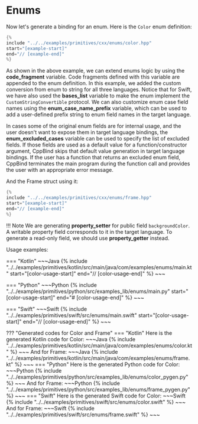 # Enums

Now let's generate a binding for an enum. Here is the `Color` enum
definition:

~~~C++
{% 
include "../../examples/primitives/cxx/enums/color.hpp"
start="[example-start]"
end="// [example-end]"
%} 
~~~

As shown in the above example, we can extend enums logic by using the
**code_fragment** variable. Code fragments defined with this variable
are appended to the enum definition. In this example, we added the
custom conversion from enum to string for all three languages. Notice
that for Swift, we have also used the **bases_list** variable to make
the enum implement the `CustomStringConvertible` protocol. We can also
customize enum case field names using the **enum_case_name_prefix**
variable, which can be used to add a user-defined prefix string to enum
field names in the target language.

In cases some of the original enum fields are for internal usage, and
the user doesn't want to expose them in target language bindings, the
**enum_excluded_cases** variable can be used to specify the list of
excluded fields. If those fields are used as a default value for a
function/constructor argument, CppBind skips that default value
generation in target language bindings. If the user has a function that
returns an excluded enum field, CppBind terminates the main program
during the function call and provides the user with an appropriate error
message.

And the Frame struct using it:

~~~C++
{% 
include "../../examples/primitives/cxx/enums/frame.hpp"
start="[example-start]"
end="// [example-end]"
%} 
~~~

!!! Note
    We are generating **property_setter** for public field
    `backgroundColor`. A writable property field corresponds to it in the
    target language. To generate a read-only field, we should use
    **property_getter** instead.

Usage examples:

=== "Kotlin"
    ~~~Java
    {% 
    include "../../examples/primitives/kotlin/src/main/java/com/examples/enums/main.kt" 
    start="[color-usage-start]"
    end="// [color-usage-end]"
    %} 
    ~~~

=== "Python"
    ~~~Python
    {% 
    include "../../examples/primitives/python/src/examples_lib/enums/main.py" 
    start="[color-usage-start]"
    end="# [color-usage-end]"
    %} 
    ~~~

=== "Swift"
    ~~~Swift
    {% 
    include "../../examples/primitives/swift/src/enums/main.swift" 
    start="[color-usage-start]"
    end="// [color-usage-end]"
    %} 
    ~~~

??? "Generated codes for Color and Frame"
    === "Kotlin"
        Here is the generated Kotlin code for Color:
        ~~~Java
        {% 
        include "../../examples/primitives/kotlin/src/main/java/com/examples/enums/color.kt" 
        %} 
        ~~~
        And for Frame:
        ~~~Java
        {% 
        include "../../examples/primitives/kotlin/src/main/java/com/examples/enums/frame.kt" 
        %} 
        ~~~
    === "Python"
        Here is the generated Python code for Color:
        ~~~Python
        {% 
        include "../../examples/primitives/python/src/examples_lib/enums/color_pygen.py" 
        %} 
        ~~~
        And for Frame:
        ~~~Python
        {% 
        include "../../examples/primitives/python/src/examples_lib/enums/frame_pygen.py" 
        %} 
        ~~~
    === "Swift"
        Here is the generated Swift code for Color:
        ~~~Swift
        {% 
        include "../../examples/primitives/swift/src/enums/color.swift" 
        %} 
        ~~~
        And for Frame:
        ~~~Swift
        {% 
        include "../../examples/primitives/swift/src/enums/frame.swift" 
        %} 
        ~~~
